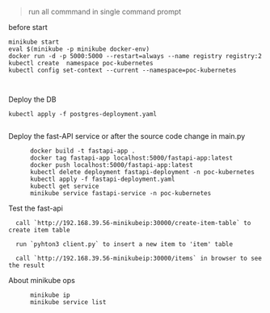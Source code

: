 
> run all commmand in single command prompt


before start

```
minikube start
eval $(minikube -p minikube docker-env)
docker run -d -p 5000:5000 --restart=always --name registry registry:2
kubectl create  namespace poc-kubernetes
kubectl config set-context --current --namespace=poc-kubernetes



```

Deploy the DB 

```
kubectl apply -f postgres-deployment.yaml


```

Deploy the fast-API service or after the source code change in main.py

```
      docker build -t fastapi-app .
      docker tag fastapi-app localhost:5000/fastapi-app:latest
      docker push localhost:5000/fastapi-app:latest
      kubectl delete deployment fastapi-deployment -n poc-kubernetes
      kubectl apply -f fastapi-deployment.yaml 
      kubectl get service
      minikube service fastapi-service -n poc-kubernetes

```

Test the fast-api

      call `http://192.168.39.56-minikubeip:30000/create-item-table` to create item table

      run `pyhton3 client.py` to insert a new item to 'item' table

      call `http://192.168.39.56-minikubeip:30000/items` in browser to see the result 

About minikube ops

```
      minikube ip
      minikube service list
```
